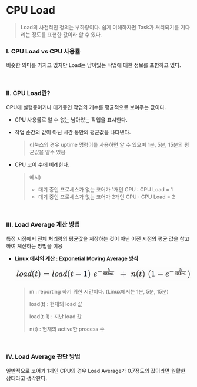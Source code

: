 # CPU Load

> Load의 사전적인 정의는 부하량이다. 쉽게 이해하자면 Task가 처리되기를 기다리는 정도를 표현한 값이라 할 수 있다.

### Ⅰ. CPU Load vs CPU 사용률

비슷한 의미를 가지고 있지만 Load는 남아있는 작업에 대한 정보를 포함하고 있다.

</br>

### Ⅱ. CPU Load란?

CPU에 실행중이거나 대기중인 작업의 개수를 평균적으로 보여주는 값이다. 

* CPU 사용률로 알 수 없는 남아있는 작업을 표시한다.

* 작업 순간의 값이 아닌 시간 동안의 평균값을 나타낸다.

  > 리눅스의 경우 uptime 명령어를 사용하면 알 수 있으며 1분, 5분, 15분의 평균값을 알수 있음

* CPU 코어 수에 비례한다.

  > 예시)
  >
  > * 대기 중인 프로세스가 없는 코어가 1개인 CPU : CPU Load = 1
  > * 대기 중인 프로세스가 없는 코어가 2개인 CPU : CPU Load = 2 

</br>

### Ⅲ. Load Average 계산 방법

특정 시점에서 전체 처리량의 평균값을 저장하는 것이 아닌 이전 시점의 평균 값을 참고하여 계산하는 방법을 이용

* **Linux 에서의 계산 : Exponetial Moving Average 방식**

  ![](./image/ema.JPG)

  > m : reporting 하기 위한 시간이다. (Linux에서는 1분, 5분, 15분)
  >
  > load(t) : 현재의 load 값
  >
  > load(t-1) : 지난 load 값
  >
  > n(t) : 현재의 active한 process 수

</br>

### Ⅳ. Load Average 판단 방법

일반적으로 코어가 1개인 CPU의 경우 Load Average가 0.7정도의 값이라면 원활한 상태라고 생각한다.